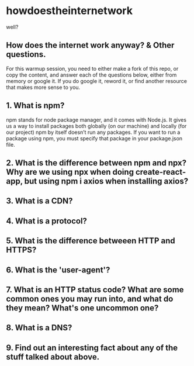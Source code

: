 # howdoestheinternetwork
well?

## How does the internet work anyway? & Other questions. 

For this warmup session, you need to either make a fork of this repo, or copy the content, and answer each of the questions below, either from memory or google it. If you do google it, reword it, or find another resource that makes more sense to you. 

## 1. What is npm? 
npm stands for node package manager, and it comes with Node.js. It gives us a way to install packages both globally (on our machine) and locally (for our project) npm by itself doesn’t run any packages. If you want to run a package using npm, you must specify that package in your package.json file.

## 2. What is the difference between npm and npx? Why are we using npx when doing create-react-app, but using npm i axios when installing axios? 



## 3. What is a CDN? 



## 4. What is a protocol?



## 5. What is the difference betweeen HTTP and HTTPS? 



## 6. What is the 'user-agent'? 


## 7. What is an HTTP status code? What are some common ones you may run into, and what do they mean? What's one uncommon one?


## 8. What is a DNS? 


## 9. Find out an interesting fact about any of the stuff talked about above. 
